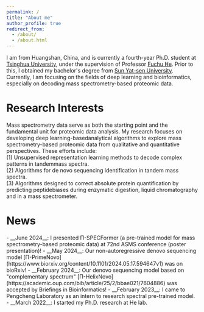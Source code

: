 ```yaml
---
permalink: /
title: "About me"
author_profile: true
redirect_from: 
  - /about/
  - /about.html
---
```


I am from Huangshan, China, and is currently a fourth-year Ph.D. student at [Tsinghua University](https://www.tsinghua.edu.cn/), under the supervision of Professor [Fuchu He](https://baike.baidu.com/item/%E8%B4%BA%E7%A6%8F%E5%88%9D/4313734). Prior to this, I obtained my bachelor's degree from [Sun Yat-sen University](https://www.sysu.edu.cn/). Currently, I am focusing on the fields of deep learning and bioinformatics, especially on decoding mass spectrometry-based proteomic data.  

<h1>Research Interests</h1> 
Mass spectrometry data serve as both the starting point and the fundamental unit for proteomic data analysis. My research focuses on developing deep learning-basedanalytical    algorithms to explore mass spectrometry-based proteomic data from qualitative and quantitative perspectives. These efforts include:<br>  
(1) Unsupervised representation learning methods to decode complex patterns in tandemmass spectra.<br>  
(2) Algorithms for de novo sequencing identification in tandem mass spectra.<br>  
(3) Algorithms designed to correct absolute protein quantification by predicting peptidebiases during enzymatic digestion, liquid chromatography and in a mass spectrometer.

<h1>News</h1>
- __June 2024__: I presented Π-SPECFormer (a pre-trained model for mass spectrometry-based proteomic data) at 72nd ASMS conference (poster presentation)!
- __May 2024__: Our non-autoregressive denovo sequencing model [Π-PrimeNovo](https://www.biorxiv.org/content/10.1101/2024.05.17.594647v1) was on bioRxiv!
- __February 2024__: Our denovo sequencing model based on "complementary spectrum" [Π-HelixNovo](https://academic.oup.com/bib/article/25/2/bbae021/7604886) was accepted by Briefings in Bioinformatics!
- __February 2023__: I came to Pengcheng Laboratory as an intern to research spectral pre-trained model.
- __March 2022__: I started my Ph.D. research at He lab.

